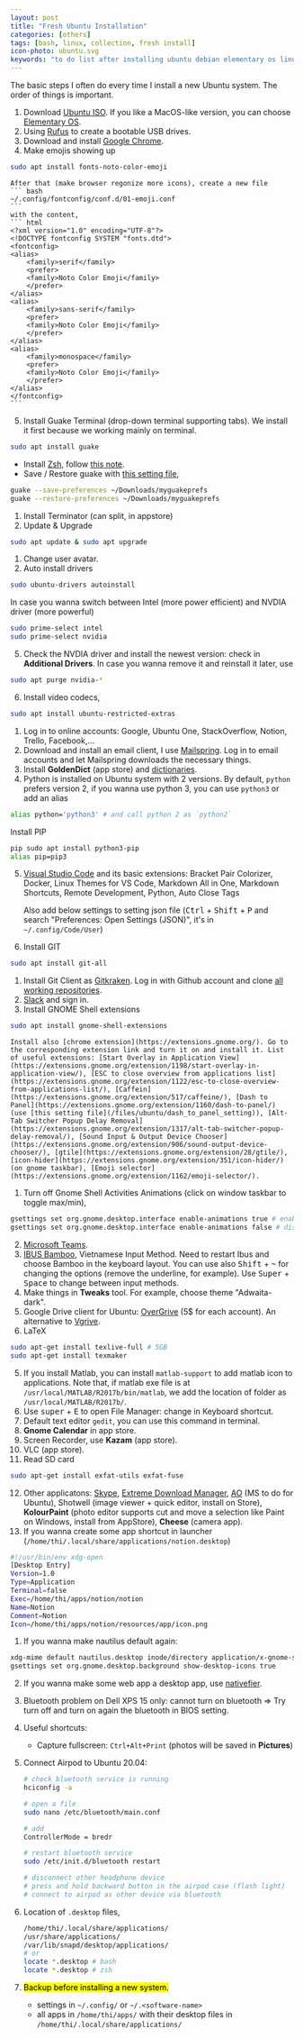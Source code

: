 ```yaml
---
layout: post
title: "Fresh Ubuntu Installation"
categories: [others]
tags: [bash, linux, collection, fresh install]
icon-photo: ubuntu.svg
keywords: "to do list after installing ubuntu debian elementary os linux airpod bluetooth capture screen screen recorder"
---
```


The basic steps I often do every time I install a new Ubuntu system. The order of things is important.

1. Download [Ubuntu ISO](https://ubuntu.com/download/desktop). If you like a MacOS-like version, you can choose [Elementary OS](https://elementary.io/).
2. Using [Rufus](https://rufus.ie/) to create a bootable USB drives.
3. Download and install [Google Chrome](https://www.google.com/chrome).
4. Make emojis showing up
~~~ bash
sudo apt install fonts-noto-color-emoji
~~~
    After that (make browser regonize more icons), create a new file
    ``` bash
    ~/.config/fontconfig/conf.d/01-emoji.conf
    ```
    with the content,
    ``` html
    <?xml version="1.0" encoding="UTF-8"?>
    <!DOCTYPE fontconfig SYSTEM "fonts.dtd">
    <fontconfig>
    <alias>
        <family>serif</family>
        <prefer>
        <family>Noto Color Emoji</family>
        </prefer>
    </alias>
    <alias>
        <family>sans-serif</family>
        <prefer>
        <family>Noto Color Emoji</family>
        </prefer>
    </alias>
    <alias>
        <family>monospace</family>
        <prefer>
        <family>Noto Color Emoji</family>
        </prefer>
    </alias>
    </fontconfig>
    ```
5. Install Guake Terminal (drop-down terminal supporting tabs). We install it first because we working mainly on terminal.
~~~ bash
sudo apt install guake
~~~
  - Install [Zsh](https://ohmyz.sh/), follow [this note](/terminal#zsh).
  - Save / Restore guake with [this setting file](/files/ubuntu/myguakeprefs),
  ``` bash
guake --save-preferences ~/Downloads/myguakeprefs
guake --restore-preferences ~/Downloads/myguakeprefs
  ```
1. Install Terminator (can split, in appstore)
2. Update & Upgrade
~~~ bash
sudo apt update & sudo apt upgrade
~~~
1. Change user avatar.
4. Auto install drivers
~~~ bash
sudo ubuntu-drivers autoinstall
~~~
In case you wanna switch between Intel (more power efficient) and NVDIA driver (more powerful)
~~~ bash
sudo prime-select intel
sudo prime-select nvidia
~~~
5. Check the NVDIA driver and install the newest version: check in **Additional Drivers**. In case you wanna remove it and reinstall it later, use
~~~ bash
sudo apt purge nvidia-*
~~~
6. Install video codecs,
~~~ bash
sudo apt install ubuntu-restricted-extras
~~~
1. Log in to online accounts: Google, Ubuntu One, StackOverflow, Notion, Trello, Facebook,...
2. Download and install an email client, I use [Mailspring](https://getmailspring.com/). Log in to email accounts and let Mailspring downloads the necessary things.
3. Install **GoldenDict** (app store) and [dictionaries](https://drive.google.com/open?id=1jna8_grA-wyhPrq8BiB7ypadvW3tTlIv).
4. Python is installed on Ubuntu system with 2 versions. By default, `python` prefers version 2, if you wanna use python 3, you can use `python3` or add an alias
~~~ bash
alias python='python3' # and call python 2 as `python2`
~~~
Install PIP
~~~ bash
pip sudo apt install python3-pip
alias pip=pip3
~~~
5. [Visual Studio Code](https://code.visualstudio.com/) and its basic extensions: Bracket Pair Colorizer, Docker, Linux Themes for VS Code, Markdown All in One, Markdown Shortcuts, Remote Development, Python, Auto Close Tags

    Also add below settings to setting json file (<kbd>Ctrl</kbd> + <kbd>Shift</kbd> + <kbd>P</kbd> and search "Preferences: Open Settings (JSON)", it's in `~/.config/Code/User`)
6. Install GIT
~~~ bash
sudo apt install git-all
~~~
1. Install Git Client as [Gitkraken](https://www.gitkraken.com/). Log in with Github account and clone [all working repositories](https://github.com/dinhanhthi?tab=repositories).
2. [Slack](https://slack.com/intl/en-fr/downloads/linux) and sign in.
3. Install GNOME Shell extensions
~~~ bash
sudo apt install gnome-shell-extensions
~~~
    Install also [chrome extension](https://extensions.gnome.org/). Go to the corresponding extension link and turn it on and install it. List of useful extensions: [Start Overlay in Application View](https://extensions.gnome.org/extension/1198/start-overlay-in-application-view/), [ESC to close overview from applications list](https://extensions.gnome.org/extension/1122/esc-to-close-overview-from-applications-list/), [Caffein](https://extensions.gnome.org/extension/517/caffeine/), [Dash to Panel](https://extensions.gnome.org/extension/1160/dash-to-panel/) (use [this setting file](/files/ubuntu/dash_to_panel_setting)), [Alt-Tab Switcher Popup Delay Removal](https://extensions.gnome.org/extension/1317/alt-tab-switcher-popup-delay-removal/), [Sound Input & Output Device Chooser](https://extensions.gnome.org/extension/906/sound-output-device-chooser/), [gtile](https://extensions.gnome.org/extension/28/gtile/), [icon-hider](https://extensions.gnome.org/extension/351/icon-hider/) (on gnome taskbar), [Emoji selector](https://extensions.gnome.org/extension/1162/emoji-selector/).
1. Turn off Gnome Shell Activities Animations (click on window taskbar to toggle max/min),
``` bash
gsettings set org.gnome.desktop.interface enable-animations true # enable
gsettings set org.gnome.desktop.interface enable-animations false # disable
```
2. [Microsoft Teams](https://teams.microsoft.com/).
3. [IBUS Bamboo](https://github.com/BambooEngine/ibus-bamboo), Vietnamese Input Method. Need to restart Ibus and choose Bamboo in the keyboard layout. You can use also <kbd>Shift</kbd> + <kbd>~</kbd> for changing the options (remove the underline, for example). Use <kbd>Super</kbd> + <kbd>Space</kbd> to change between input methods.
4. Make things in **Tweaks** tool. For example, choose theme "Adwaita-dark".
5. Google Drive client for Ubuntu: [OverGrive](https://www.thefanclub.co.za/overgrive) (5\$ for each account). An alternative to [Vgrive](https://github.com/bcedu/VGrive).
6. LaTeX
~~~ bash
sudo apt-get install texlive-full # 5GB
sudo apt-get install texmaker
~~~
5. If you install Matlab, you can install `matlab-support` to add matlab icon to applications. Note that, if matlab exe file is at `/usr/local/MATLAB/R2017b/bin/matlab`, we add the location of folder as `/usr/local/MATLAB/R2017b/`.
6. Use <kbd>super</kbd> + <kbd>E</kbd> to open File Manager: change in Keyboard shortcut.
7. Default text editor `gedit`, you can use this command in terminal.
8. **Gnome Calendar** in app store.
9. Screen Recorder, use **Kazam** (app store).
10. VLC (app store).
11. Read SD card
~~~ bash
sudo apt-get install exfat-utils exfat-fuse
~~~
12. Other applicatons: [Skype](https://www.skype.com/en/get-skype/), [Extreme Download Manager](https://subhra74.github.io/xdm/), [AO](https://klaussinani.tech/ao/) (MS to do for Ubuntu), Shotwell (image viewer + quick editor, install on Store), **KolourPaint** (photo editor supports cut and move a selection like Paint on Windows, install from AppStore), **Cheese** (camera app).
13. If you wanna create some app shortcut in launcher (`/home/thi/.local/share/applications/notion.desktop`)
``` bash
#!/usr/bin/env xdg-open
[Desktop Entry]
Version=1.0
Type=Application
Terminal=false
Exec=/home/thi/apps/notion/notion
Name=Notion
Comment=Notion
Icon=/home/thi/apps/notion/resources/app/icon.png
```
1. If you wanna make nautilus default again:
``` bash
xdg-mime default nautilus.desktop inode/directory application/x-gnome-saved-search
gsettings set org.gnome.desktop.background show-desktop-icons true
```
2. If you wanna make some web app a desktop app, use [nativefier](github.com/jiahaog/nativefier).
3. Bluetooth problem on Dell XPS 15 only: cannot turn on bluetooth ⇒ Try turn off and turn on again the bluetooth in BIOS setting.
4. Useful shortcuts:
   - Capture fullscreen: `Ctrl+Alt+Print` (photos will be saved in **Pictures**)
1. Connect Airpod to Ubuntu 20.04:

    ``` bash
    # check bluetooth service is running
    hciconfig -a

    # open a file
    sudo nano /etc/bluetooth/main.conf

    # add
    ControllerMode = bredr

    # restart bluetooth service
    sudo /etc/init.d/bluetooth restart

    # disconnect other headphone device
    # press and hold backward button in the airpod case (flash light)
    # connect to airpod as other device via bluetooth
    ```
1. Location of `.desktop` files,

    ``` bash
    /home/thi/.local/share/applications/
    /usr/share/applications/
    /var/lib/snapd/desktop/applications/
    # or
    locate *.desktop # bash
    locate *.desktop # zsh
    ```
2.  <mark>Backup before installing a new system.</mark>
    - settings in `~/.config/` or `~/.<software-name>`
    - all apps in `/home/thi/apps/` with their desktop files in `/home/thi/.local/share/applications/`